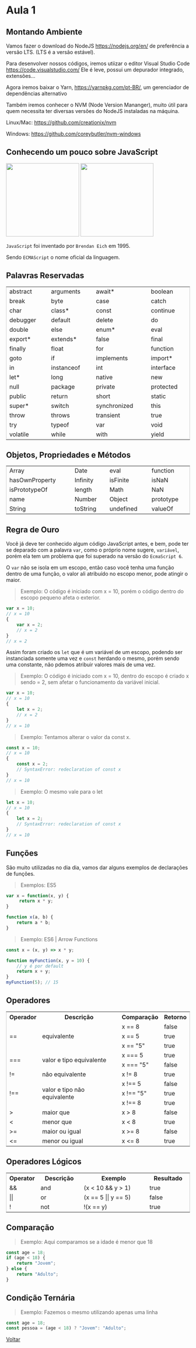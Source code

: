# Aula 1

## Montando Ambiente

Vamos fazer o download do NodeJS <https://nodejs.org/en/> de preferência a versão LTS.  (LTS é a versão estável).

Para desenvolver nossos códigos, iremos utiizar o editor Visual Studio Code <https://code.visualstudio.com/>
Ele é leve, possui um depurador integrado, extensões... 

Agora iremos baixar o Yarn, <https://yarnpkg.com/pt-BR/>, um gerenciador de dependências alternativo

Também iremos conhecer o NVM (Node Version Mananger), muito útil para quem necessita ter diversas versões do NodeJS instaladas na máquina.

Linux/Mac: <https://github.com/creationix/nvm>

Windows: <https://github.com/coreybutler/nvm-windows>

## Conhecendo um pouco sobre JavaScript

<p>
<img src="https://upload.wikimedia.org/wikipedia/commons/thumb/d/d1/Brendan_Eich_Mozilla_Foundation_official_photo.jpg/1200px-Brendan_Eich_Mozilla_Foundation_official_photo.jpg" width="200" />
<img src="https://upload.wikimedia.org/wikipedia/commons/6/6a/JavaScript-logo.png" width="200" /></p>


`JavaScript` foi inventado por `Brendan Eich` em 1995.

Sendo `ECMAScript` o nome oficial da linguagem.
</p>

## Palavras Reservadas

<table style="border-collapse: collapse;
border-spacing: 0;
width: 100%;
display: table;
border: 1px solid #ccc;">
<tbody><tr>
<td>abstract</td>
<td>arguments</td>
<td>await*</td>
<td>boolean</td>
</tr>
<tr>
<td>break</td>
<td>byte</td>
<td>case</td>
<td>catch</td>
</tr>
<tr>
<td>char</td>
<td>class*</td>
<td>const</td>
<td>continue</td>
</tr>
<tr>
<td>debugger</td>
<td>default</td>
<td>delete</td>
<td>do</td>
</tr>
<tr>
<td>double</td>
<td>else</td>
<td>enum*</td>
<td>eval</td>
</tr>
<tr>
<td>export*</td>
<td>extends*</td>
<td>false</td>
<td>final</td>
</tr>
<tr>
<td>finally</td>
<td>float</td>
<td>for</td>
<td>function</td>
</tr>
<tr>
<td>goto</td>
<td>if</td>
<td>implements</td>
<td>import*</td>
</tr>
<tr>
<td>in</td>
<td>instanceof</td>
<td>int</td>
<td>interface</td>
</tr>
<tr>
<td>let*</td>
<td>long</td>
<td>native</td>
<td>new</td>
</tr>
<tr>
<td>null</td>
<td>package</td>
<td>private</td>
<td>protected</td>
</tr>
<tr>
<td>public</td>
<td>return</td>
<td>short</td>
<td>static</td>
</tr>
<tr>
<td>super*</td>
<td>switch</td>
<td>synchronized</td>
<td>this</td>
</tr>
<tr>
<td>throw</td>
<td>throws</td>
<td>transient</td>
<td>true</td>
</tr>
<tr>
<td>try</td>
<td>typeof</td>
<td>var</td>
<td>void</td>
</tr>
<tr>
<td>volatile</td>
<td>while</td>
<td>with</td>
<td>yield</td>
</tr>
</tbody></table>

## Objetos, Propriedades e Métodos

<table style="border-collapse: collapse;
border-spacing: 0;
width: 100%;
display: table;
border: 1px solid #ccc;">
<tbody><tr>
<td>Array</td>
<td>Date</td>
<td>eval</td>
<td>function</td>
</tr>
<tr>
<td>hasOwnProperty</td>
<td>Infinity</td>
<td>isFinite</td>
<td>isNaN</td>
</tr>
<tr>
<td>isPrototypeOf</td>
<td>length</td>
<td>Math</td>
<td>NaN</td>
</tr>
<tr>
<td>name</td>
<td>Number</td>
<td>Object</td>
<td>prototype</td>
</tr>
<tr>
<td>String</td>
<td>toString</td>
<td>undefined</td>
<td>valueOf</td>
</tr>
</tbody></table>

## Regra de Ouro

Você já deve ter conhecido algum código JavaScript antes, e bem, pode ter se deparado com a palavra `var`, como o próprio nome sugere, `variável`, porém ela tem um problema que foi superado na versão do `EcmaScript 6`.

O `var` não se isola em um escopo, então caso você tenha uma função dentro de uma função, o valor ali atribuído no escopo menor, pode atingir o maior.

> Exemplo: O código é iniciado com x = 10, porém o código dentro do escopo pequeno afeta o exterior.
```javascript
var x = 10;
// x = 10
{
    var x = 2;
    // x = 2
}
// x = 2 
```
Assim foram criado os `let` que é um variável de um escopo, podendo ser instanciada somente uma vez e `const` herdando o mesmo, porém sendo uma constante, não pdemos atribuir valores mais de uma vez.

> Exemplo: O código é iniciado com x = 10, dentro do escopo é criado x sendo = 2, sem afetar o funcionamento da variável inicial.
```javascript
var x = 10;
// x = 10
{
    let x = 2;
    // x = 2
}
// x = 10
```
> Exemplo: Tentamos alterar o valor da const x.
```javascript
const x = 10;
// x = 10
{
    const x = 2;
    // SyntaxError: redeclaration of const x
}
// x = 10
```

> Exemplo: O mesmo vale para o let
```javascript
let x = 10;
// x = 10
{
    let x = 2;
    // SyntaxError: redeclaration of const x
}
// x = 10
```

## Funções

São muito utilizadas no dia dia, vamos dar alguns exemplos de declarações de funções.

> Exemplos: ES5
```javascript
var x = function(x, y) {
     return x * y;
}
```

```javascript
function x(a, b) {
    return a * b;
}
```
> Exemplo: ES6 | Arrow Functions
```javascript
const x = (x, y) => x * y;
```

```javascript
function myFunction(x, y = 10) {
    // y é por default
    return x + y;
}
myFunction(5); // 15
```

## Operadores

<table style="border-collapse: collapse;
border-spacing: 0;
width: 100%;
display: table;
border: 1px solid #ccc;">
<tbody><tr>
<th style="width:12%">Operador</th>
<th>Descrição</th>
<th>Comparação</th>
<th>Retorno</th>
</tr>
<tr>
<td rowspan="3">==</td>
<td rowspan="3">equivalente</td>
<td>x == 8</td>
<td>false</td>
</tr>
<tr>
<td>x == 5</td>
<td>true</td>
</tr>
<tr>
<td>x == "5"</td>
<td>true</td>
</tr>
<tr>
<td rowspan="2">===</td>
<td rowspan="2">valor e tipo equivalente</td>
<td>x === 5</td>
<td>true</td>
</tr>
<tr>
<td>x === "5"</td>
<td>false</td>
</tr>
<tr>
<td>!=</td>
<td>não equivalente</td>
<td>x != 8</td>
<td>true</td>
</tr>
<tr>
<td rowspan="3">!==</td>
<td rowspan="3">valor e tipo não equivalente</td>
<td>x !== 5</td>
<td>false</td>
</tr>
<tr>
<td>x !== "5"</td>
<td>true</td>
</tr>
<tr>
<td>x !== 8</td>
<td>true</td>
</tr>
<tr>
<td>&gt;</td>
<td>maior que</td>
<td>x &gt; 8</td>
<td>false</td>
</tr>
<tr>
<td>&lt;</td>
<td>menor que</td>
<td>x &lt; 8</td>
<td>true</td>
</tr>
<tr>
<td>&gt;=</td>
<td>maior ou igual</td>
<td>x &gt;= 8</td>
<td>false</td>
</tr>
<tr>
<td>&lt;=</td>
<td>menor ou igual</td>
<td>x &lt;= 8</td>
<td>true</td>
</tr>
</tbody></table>
</div>

## Operadores Lógicos

<table style="border-collapse: collapse;
border-spacing: 0;
width: 100%;
display: table;
border: 1px solid #ccc;">
<tbody><tr>
<th style="width:12%">Operator</th>
<th>Descrição</th>
<th>Exemplo</th>
<th>Resultado</th>
</tr>
<tr>
<td>&amp;&amp;</td>
<td>and</td>
<td> (x &lt; 10 &amp;&amp; y &gt; 1) </td>
<td> true</td>
</tr>
<tr>
<td>||</td>
<td>or</td>
<td>(x == 5 || y == 5)</td>
<td>false</td>
</tr>
<tr>
<td>!</td>
<td>not</td>
<td> !(x == y)</td>
<td>true</td>
</tr>
</tbody></table>

## Comparação

> Exemplo: Aqui comparamos se a idade é menor que 18
```javascript
const age = 18;
if (age < 18) {
    return "Jovem";
} else {
    return "Adulto";
}
```



## Condição Ternária 
> Exemplo: Fazemos o mesmo utilizando apenas uma linha
```javascript
const age = 18;
const pessoa = (age < 18) ? "Jovem": "Adulto"; 
```

[Voltar](../README.md)
